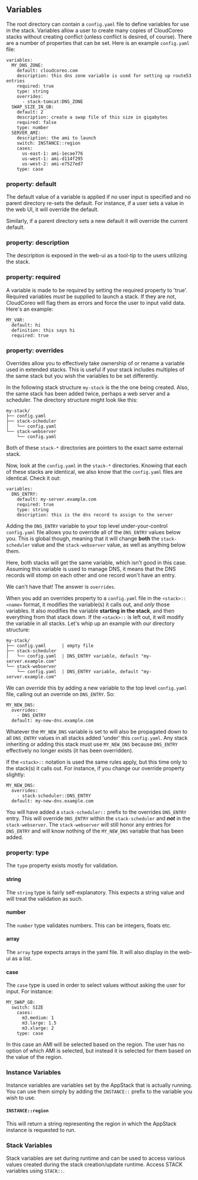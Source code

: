 ## Variables

The root directory can contain a `config.yaml` file to define variables for use in the stack. Variables allow a user to create many copies of CloudCoreo stacks without creating conflict (unless conflict is desired, of course). There are a number of properties that can be set. Here is an example `config.yaml` file:
```
variables:
  MY_DNS_ZONE:
    default: cloudcoreo.com
    description: this dns zone variable is used for setting up route53 entries
    required: true
    type: string
    overrides:
      - stack-tomcat:DNS_ZONE
  SWAP_SIZE_IN_GB:
    default: 2
    description: create a swap file of this size in gigabytes
    required: false
    type: number
  SERVER_AMI:
    description: the ami to launch
    switch: INSTANCE::region
    cases:
      us-east-1: ami-1ecae776
      us-west-1: ami-d114f295
      us-west-2: ami-e7527ed7
    type: case
```
### property: default
The default value of a variable is applied if no user input is specified and no parent directory re-sets the default. For instance, if a user sets a value in the web UI, it will override the default.

Similarly, if a parent directory sets a new default it will override the current default.
### property: description
The description is exposed in the web-ui as a tool-tip to the users utilizing the stack.
### property: required
A variable is made to be required by setting the required property to 'true'. Required variables *must* be supplied to launch a stack. If they are not, CloudCoreo will flag them as errors and force the user to input valid data. Here's an example:

```
MY_VAR:
  default: hi
  definition: this says hi
  required: true
```

### property: overrides
Overrides allow you to effectively take ownership of or rename a variable used in extended stacks. This is useful if your stack includes multiples of the same stack but you wish the variables to be set differently.

In the following stack structure `my-stack` is the the one being created. Also, the same stack has been added twice, perhaps a web server and a scheduler. The directory structure might look like this:
```
my-stack/
├── config.yaml
├── stack-scheduler
│   └── config.yaml
└── stack-webserver
    └── config.yaml
```
Both of these `stack-*` directories are pointers to the exact same external stack.

Now, look at the `config.yaml` in the `stack-*` directories. Knowing that each of these stacks are identical, we also know that the `config.yaml` files are identical. Check it out:
```
variables:
  DNS_ENTRY:
    default: my-server.example.com
    required: true
    type: string
    description: this is the dns record to assign to the server
```

Adding the `DNS_ENTRY` variable to your top level under-your-control `config.yaml` file allows you to override all of the `DNS_ENTRY` values below you. This is global though, meaning that it will change **both** the `stack-scheduler` value and the `stack-webserver` value, as well as anything below them.

Here, both stacks will get the same variable, which isn't good in this case. Assuming this variable is used to manage DNS, it means that the DNS records will stomp on each other and one record won't have an entry.

We can't have that! The answer is `overrides`.

When you add an overrides property to a `config.yaml` file in the `<stack>::<name>` format, it modifies the variable(s) it calls out, and *only* those variables. It also modifies the variable **starting in the stack**, and then everything from that stack down. If the `<stack>::` is left out, it will modify the variable in all stacks. Let's whip up an example with our directory structure:
```
my-stack/
├── config.yaml      | empty file
├── stack-scheduler
│   └── config.yaml  | DNS_ENTRY variable, default "my-server.example.com"
└── stack-webserver 
    └── config.yaml  | DNS_ENTRY variable, default "my-server.example.com"
```
We can *override* this by adding a new variable to the top level `config.yaml` file, calling out an override on `DNS_ENTRY`. So:
```
MY_NEW_DNS:
  overrides:
    - DNS_ENTRY
  default: my-new-dns.example.com
```
Whatever the `MY_NEW_DNS` variable is set to will also be propagated down to all `DNS_ENTRY` values in all stacks added 'under' this `config.yaml`. Any stack inheriting or adding this stack must use `MY_NEW_DNS` because `DNS_ENTRY` effectively no longer exists (it has been overridden).

If the `<stack>::` notation is used the same rules apply, but this time only to the stack(s) it calls out. For instance, if you change our override property slightly:
```
MY_NEW_DNS:
  overrides:
    - stack-scheduler::DNS_ENTRY
  default: my-new-dns.example.com
```
You will have added a `stack-scheduler::` prefix to the overrides `DNS_ENTRY` entry. This will override `DNS_ENTRY` within the `stack-scheduler` and ***not*** in the `stack-webserver`. The `stack-webserver` will still honor any entries for `DNS_ENTRY` and will know nothing of the `MY_NEW_DNS` variable that has been added.

### property: type
The `type` property exists mostly for validation.
#### string
The `string` type is fairly self-explanatory. This expects a string value and will treat the validation as such.
#### number
The `number` type validates numbers. This can be integers, floats etc.
#### array
The `array` type expects arrays in the yaml file. It will also display in the web-ui as a list.
#### case
The `case` type is used in order to select values without asking the user for input. For instance:
```
MY_SWAP_GB:
  switch: SIZE
    cases:
      m3.medium: 1
      m3.large: 1.5
      m3.xlarge: 2
    type: case
```
In this case an AMI will be selected based on the region. The user has no option of which AMI is selected, but instead it is selected for them based on the value of the region.

### Instance Variables
Instance variables are variables set by the AppStack that is actually running. You can use them simply by adding the `INSTANCE::` prefix to the variable you wish to use.
#### `INSTANCE::region`
This will return a string representing the region in which the AppStack instance is requested to run.

### Stack Variables
Stack variables are set during runtime and can be used to access various values created during the stack creation/update runtime. Access STACK variables using `STACK::`.
